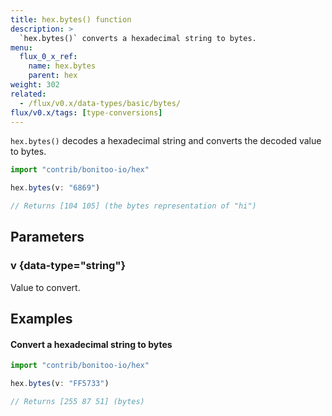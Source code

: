 ```yaml
---
title: hex.bytes() function
description: >
  `hex.bytes()` converts a hexadecimal string to bytes.
menu:
  flux_0_x_ref:
    name: hex.bytes
    parent: hex
weight: 302
related:
  - /flux/v0.x/data-types/basic/bytes/
flux/v0.x/tags: [type-conversions]
---
```


`hex.bytes()` decodes a hexadecimal string and converts the decoded value to bytes.

```js
import "contrib/bonitoo-io/hex"

hex.bytes(v: "6869")

// Returns [104 105] (the bytes representation of "hi")
```

## Parameters

### v {data-type="string"}
Value to convert.

## Examples

#### Convert a hexadecimal string to bytes
```js
import "contrib/bonitoo-io/hex"

hex.bytes(v: "FF5733")

// Returns [255 87 51] (bytes)
```